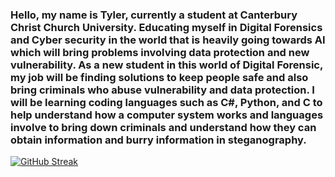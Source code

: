 <!--
**TylerGarner251/TylerGarner251** is a ✨ _particular_ ✨ repository because its `README.md` (this file) appears on your GitHub profile.

Here are some ideas to get you started:

- 🔭 I’m currently working on ...
- 🌱 I’m currently learning ...
- 👯 I’m looking to collaborate on ...
- 🤔 I’m looking for help with ...
- 💬 Ask me about ...
- 📫 How to reach me: ...
- 😄 Pronouns: ...
- ⚡ Fun fact: ...
-->
### Hello, my name is Tyler, currently a student at Canterbury Christ Church University. Educating myself in Digital Forensics and Cyber security in the world that is heavily going towards AI  which will bring problems involving data protection and new vulnerability. As a new student in this world of Digital Forensic, my job will be finding solutions to keep people safe and also bring criminals who abuse vulnerability and data protection. I will be learning coding languages such as C#, Python, and C to help understand how a computer system works and languages involve to bring down criminals and understand how they can obtain information and burry information in steganography.
[![GitHub Streak](https://streak-stats.demolab.com/TylerGarner251=DenverCoder1)](https://git.io/streak-stats)
